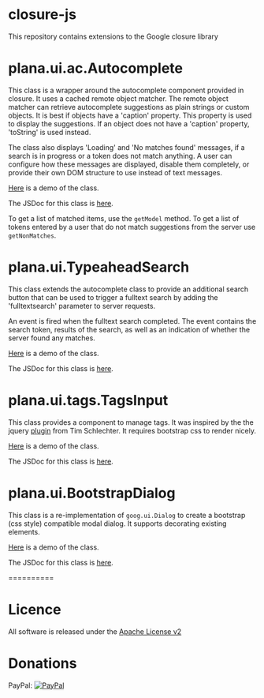 closure-js
==========

This repository contains extensions to the Google closure library

# plana.ui.ac.Autocomplete

This class is a wrapper around the autocomplete component provided in closure. It uses a cached remote object matcher. The remote object matcher can retrieve autocomplete suggestions as plain strings or custom objects. It is best if objects have a 'caption' property. This property is used to display the suggestions. If an object does not have a 'caption' property, 'toString' is used instead.

The class also displays 'Loading' and 'No matches found' messages, if a search is in progress or a token does not match anything. A user can configure how these messages are displayed, disable them completely, or provide their own DOM structure to use instead of text messages.

[Here](http://plan-a-software.github.io/autocomplete.html) is a demo of the class.

The JSDoc for this class is [here](http://plan-a-software.github.io/docs/autocomplete/index.html).

To get a list of matched items, use the ```getModel``` method. To get a list of tokens entered by a user that do not match suggestions from the server use ```getNonMatches```.

# plana.ui.TypeaheadSearch

This class extends the autocomplete class to provide an additional search button that can be used to trigger a fulltext search by adding the 'fulltextsearch' parameter to server requests.

An event is fired when the fulltext search completed. The event contains the search token, results of the search, as well as an indication of whether the server found any matches.

[Here](http://plan-a-software.github.io/typeaheadsearch.html) is a demo of the class.

The JSDoc for this class is [here](http://plan-a-software.github.io/docs/typeaheadsearch/index.html).

# plana.ui.tags.TagsInput

This class provides a component to manage tags. It was inspired by the the jquery [plugin](https://github.com/timschlechter/bootstrap-tagsinput) from Tim Schlechter. It requires bootstrap css to render nicely.

[Here](http://plan-a-software.github.io/tagsinput.html) is a demo of the class.

The JSDoc for this class is [here](http://plan-a-software.github.io/docs/tagsinput/index.html).

# plana.ui.BootstrapDialog

This class is a re-implementation of ```goog.ui.Dialog``` to create a bootstrap (css style) compatible modal dialog. It supports decorating existing elements.

[Here](http://plan-a-software.github.io/bootstrapdialog.html) is a demo of the class.

The JSDoc for this class is [here](http://plan-a-software.github.io/docs/dialog/index.html).

==========

# Licence

All software is released under the [Apache License v2](http://opensource.org/licenses/Apache-2.0)

# Donations


PayPal: [![PayPal](https://www.paypalobjects.com/en_GB/i/btn/btn_donate_LG.gif)](https://www.paypal.com/cgi-bin/webscr?cmd=_donations&business=4TPLHCJWM7CKG&lc=GB&item_name=Plan%2dA%20Software%20Ltd&item_number=Github&currency_code=GBP&bn=PP%2dDonationsBF%3abtn_donate_LG%2egif%3aNonHosted)
